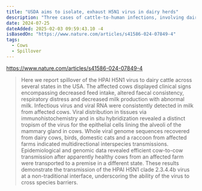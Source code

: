 ```yaml
---
title: "USDA aims to isolate, exhaust H5N1 virus in dairy herds"
description: "Three cases of cattle-to-human infections, involving dairy farmworkers, have been identified. Last week, a farmworker in Michigan was the first to experience respiratory symptoms — a potentially more serious condition."
date: 2024-07-25
dateAdded: 2025-02-03 09:59:43.10 -4
isBasedOn: "https://www.nature.com/articles/s41586-024-07849-4"
tags:
  - Cows
  - Spillover
---
```


https://www.nature.com/articles/s41586-024-07849-4

> Here we report spillover of the HPAI H5N1 virus to dairy cattle across several states in the USA. The affected cows displayed clinical signs encompassing decreased feed intake, altered faecal consistency, respiratory distress and decreased milk production with abnormal milk. Infectious virus and viral RNA were consistently detected in milk from affected cows. Viral distribution in tissues via immunohistochemistry and in situ hybridization revealed a distinct tropism of the virus for the epithelial cells lining the alveoli of the mammary gland in cows. Whole viral genome sequences recovered from dairy cows, birds, domestic cats and a raccoon from affected farms indicated multidirectional interspecies transmissions. Epidemiological and genomic data revealed efficient cow-to-cow transmission after apparently healthy cows from an affected farm were transported to a premise in a different state. These results demonstrate the transmission of the HPAI H5N1 clade 2.3.4.4b virus at a non-traditional interface, underscoring the ability of the virus to cross species barriers.
